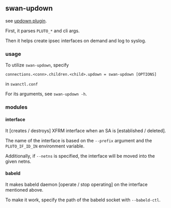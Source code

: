 ## swan-updown

see [updown plugin](https://docs.strongswan.org/docs/5.9/plugins/updown.html).

First, it parses `PLUTO_*` and cli args.

Then it helps create ipsec interfaces on demand and log to syslog.


### usage
To utilize `swan-updown`, specify
```
connections.<conn>.children.<child>.updown = swan-updown [OPTIONS]
```
in `swanctl.conf`

For its arguments, see `swan-updown -h`.

### modules
#### interface
It [creates / destroys] XFRM interface when an SA is [established / deleted].

The name of the interface is based on the `--prefix` argument and the `PLUTO_IF_ID_IN` environment variable.

Additionally, if `--netns` is specified, the interface will be moved into the given netns.

#### babeld
It makes babeld daemon [operate / stop operating] on the interface mentioned above.

To make it work, specify the path of the babeld socket with `--babeld-ctl`.
